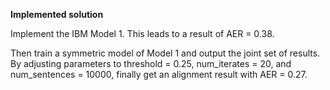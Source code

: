 **Implemented solution**

Implement the IBM Model 1. This leads to a result of AER = 0.38.

Then train a symmetric model of Model 1 and output the joint set of results. By adjusting parameters to threshold = 0.25, num_iterates = 20, and num_sentences = 10000, finally get an alignment result with AER = 0.27.

